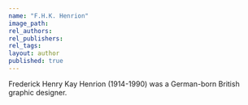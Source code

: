 ```yaml
---
name: "F.H.K. Henrion"
image_path:
rel_authors:
rel_publishers:
rel_tags:
layout: author
published: true
---
```


Frederick Henry Kay Henrion (1914-1990) was a German-born British graphic designer.
